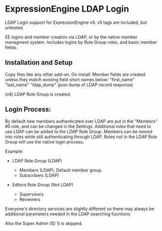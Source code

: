 # ExpressionEngine LDAP Login
LDAP Login support for ExpressionEngine v6.  v5 tags are included, but untested.

EE logins and member creation via LDAP, or by the native member managment system.  Includes logins by Role Group roles, and basic member fields.

## Installation and Setup
Copy files like any other add-on.  On install:
Member fields are created unless they match existing field short names below:
"first_name"
"last_name"
"ldap_dump" (json dump of LDAP record response)

(v6) LDAP Role Group is created.

## Login Process:
By default new members authenticated over LDAP are put in the "Members" #5 role, and can be changed in the Settings.  Additional roles that need to use LDAP can be added to the LDAP Role Group.  Members can be moved into roles while still authenticating through LDAP.  Roles not in the LDAP Role Group will use the native login process.

Example:
- LDAP Role Group (LDAP)
    - Members (LDAP), Default member group.
    - Subscribers (LDAP)

- Editors Role Group (Not LDAP)
    - Supervisors
    - Reviewers

Everyone's directory services are slightly different so there may always be additional parameters needed in the LDAP searching fucntions

Also the Super Admin (ID 1) is skipped.
